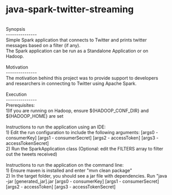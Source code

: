 java-spark-twitter-streaming <br />
=============
<br />
Synopsis <br />
---------------
<br />
Simple Spark application that connects to Twitter and prints twitter messages based on a filter (if any). <br />
The Spark application can be run as a Standalone Application or on Hadoop. <br />
<br />
Motivation <br />
---------------
<br />
The motivation behind this project was to provide support to developers and researchers in connecting to Twitter using Apache Spark. <br />
<br />
Execution <br />
---------------
<br />
Prerequisites: <br />
1)If you are running on Hadoop, ensure ${HADOOP_CONF_DIR} and ${HADOOP_HOME} are set
<br />
<br />
Instructions to run the application using an IDE: <br />
1) Edit the run configuration to include the following arguments: [args0 - consumerKey] [args1 - consumerSecret] [args2 - accessToken] [args3 - accessTokenSecret] <br />
2) Run the SparkApplication class  (Optional: edit the FILTERS array to filter out the tweets received) <br />
<br />
Instructions to run the application on the command line: <br />
1) Ensure maven is installed and enter "mvn clean package" <br />
2) In the target folder, you should see a jar file with dependencies. Run "java -jar [generated_jar].jar [args0 - consumerKey] [args1 - consumerSecret] [args2 - accessToken] [args3 - accessTokenSecret] <br />
<br />
<br />